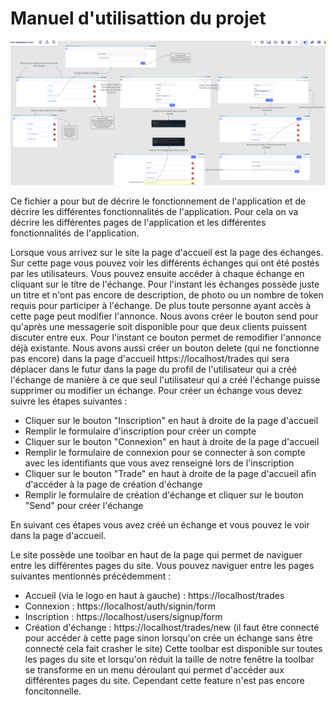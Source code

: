 # Manuel d'utilisattion du projet

<p align="center">
    <img src="Images_rapport/Chemin_Utilisateur.png" width="1500">
</p>


Ce fichier a pour but de décrire le fonctionnement de l'application et de décrire les différentes fonctionnalités de l'application. Pour cela on va décrire les différentes pages de l'application et les différentes fonctionnalités de l'application.

Lorsque vous arrivez sur le site la page d'accueil est la page des échanges. Sur cette page vous pouvez voir les différents échanges qui ont été postés par les utilisateurs. Vous pouvez ensuite accéder à chaque échange en cliquant sur le titre de l'échange. Pour l'instant les échanges possède juste un titre et n'ont pas encore de description, de photo ou un nombre de token requis pour participer à l'échange. De plus toute personne ayant accès à cette page peut modifier l'annonce. Nous avons créer le bouton send pour qu'après une messagerie soit disponible pour que deux clients puissent discuter entre eux. Pour l'instant ce bouton permet de remodifier l'annonce déjà existante. Nous avons aussi créer un bouton delete (qui ne fonctionne pas encore) dans la page d'accueil https://localhost/trades  qui sera déplacer dans le futur dans la page du profil de l'utilisateur qui a créé l'échange de manière à ce que seul l'utilisateur qui a créé l'échange puisse supprimer ou modifier un échange.
Pour créer un échange vous devez suivre les étapes suivantes :
- Cliquer sur le bouton "Inscription" en haut à droite de la page d'accueil
- Remplir le formulaire d'inscription pour créer un compte
- Cliquer sur le bouton "Connexion" en haut à droite de la page d'accueil
- Remplir le formulaire de connexion pour se connecter à son compte avec les identifiants que vous avez renseigné lors de l'inscription
- Cliquer sur le bouton "Trade" en haut à droite de la page d'accueil afin d'accéder à la page de création d'échange
- Remplir le formulaire de création d'échange et cliquer sur le bouton "Send" pour créer l'échange

En suivant ces étapes vous avez créé un échange et vous pouvez le voir dans la page d'accueil. 

Le site possède une toolbar en haut de la page qui permet de naviguer entre les différentes pages du site. Vous pouvez naviguer entre les pages suivantes mentionnés précédemment :
- Accueil (via le logo en haut à gauche) : https://localhost/trades
- Connexion : https://localhost/auth/signin/form
- Inscription : https://localhost/users/signup/form
- Création d'échange : https://localhost/trades/new (il faut être connecté pour accéder à cette page sinon lorsqu'on crée un échange sans être connecté cela fait crasher le site)
Cette toolbar est disponible sur toutes les pages du site et lorsqu'on réduit la taille de notre fenêtre la toolbar se transforme en un menu déroulant qui permet d'accéder aux différentes pages du site. Cependant cette feature n'est pas encore foncitonnelle.
